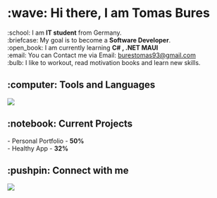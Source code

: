 <h1>:wave: Hi there, I am Tomas Bures </h1>
:school: I am <b>IT student</b> from Germany.<br />
:briefcase: My goal is to become a <b>Software Developer</b>.<br />
:open_book: I am currently learning <b>C# , .NET MAUI</b><br />
:email: You can Contact me via Email: <a href="mailto:burestomas93@gmail.com">burestomas93@gmail.com</a><br />
:bulb:  I like to workout, read motivation books and learn new skills.
<br />
<h2>:computer: Tools and Languages</h2>
 <a href="https://skillicons.dev">
    <img src="https://skillicons.dev/icons?i=cs,dotnet,html,css,js,react,mysql,azure,github,visualstudio,vscode,linux" />
  </a>
<br/>
<h2>:notebook: Current Projects</h2>
- Personal Portfolio - <b>50%</b> <br />
- Healthy App - <b>32%</b>
<br />
<h2>:pushpin: Connect with me</h2>
<a href="https://www.linkedin.com/in/tomas-bures-11b836338">
    <img src="https://skillicons.dev/icons?i=linkedin" />
</a>
<br />

